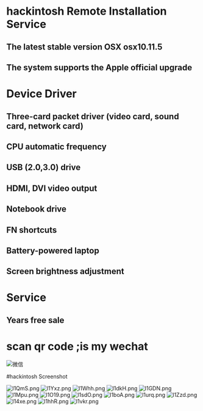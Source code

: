 # hackintosh Remote Installation Service
## The latest stable version OSX osx10.11.5
## The system supports the Apple official upgrade
# Device Driver
## Three-card packet driver (video card, sound card, network card)
## CPU automatic frequency
## USB (2.0,3.0) drive
## HDMI, DVI video output
## Notebook drive
## FN shortcuts
## Battery-powered laptop
## Screen brightness adjustment
# Service
## Years free sale


# scan qr code ;is my wechat

![微信](http://7xqnms.media1.z0.glb.clouddn.com/WechatIMG2.jpeg)

#hackintosh Screenshot

![l1QmS.png](https://s1.ax2x.com/2018/04/20/l1QmS.png)
![l1Yxz.png](https://s1.ax2x.com/2018/04/20/l1Yxz.png)
![l1Whh.png](https://s1.ax2x.com/2018/04/20/l1Whh.png)
![l1dkH.png](https://s1.ax2x.com/2018/04/20/l1dkH.png)
![l1GDN.png](https://s1.ax2x.com/2018/04/20/l1GDN.png)
![l1Mpu.png](https://s1.ax2x.com/2018/04/20/l1Mpu.png)
![l1O19.png](https://s1.ax2x.com/2018/04/20/l1O19.png)
![l1sdO.png](https://s1.ax2x.com/2018/04/20/l1sdO.png)
![l1boA.png](https://s1.ax2x.com/2018/04/20/l1boA.png)
![l1urq.png](https://s1.ax2x.com/2018/04/20/l1urq.png)
![l1Zzd.png](https://s1.ax2x.com/2018/04/20/l1Zzd.png)
![l14xe.png](https://s1.ax2x.com/2018/04/20/l14xe.png)
![l1hhR.png](https://s1.ax2x.com/2018/04/20/l1hhR.png)
![l1vkr.png](https://s1.ax2x.com/2018/04/20/l1vkr.png)



<!-- ![1](http://7xqnms.media1.z0.glb.clouddn.com/desktop2.png)

![1das](http://7xqnms.media1.z0.glb.clouddn.com/dash1.png)

![d1](http://7xqnms.media1.z0.glb.clouddn.com/dash2.png)

![1dasd](http://7xqnms.media1.z0.glb.clouddn.com/dash3.png)

![12](http://7xqnms.media1.z0.glb.clouddn.com/disk_orgin.png)

![1223](http://7xqnms.media1.z0.glb.clouddn.com/camera.png)

![144](http://7xqnms.media1.z0.glb.clouddn.com/alc269.png)

![551](http://7xqnms.media1.z0.glb.clouddn.com/disk.png)

![ad1](http://7xqnms.media1.z0.glb.clouddn.com/hd4000.png)

![ad11](http://7xqnms.media1.z0.glb.clouddn.com/meroy.png)

![dasds](http://7xqnms.media1.z0.glb.clouddn.com/opengl.png) -->




